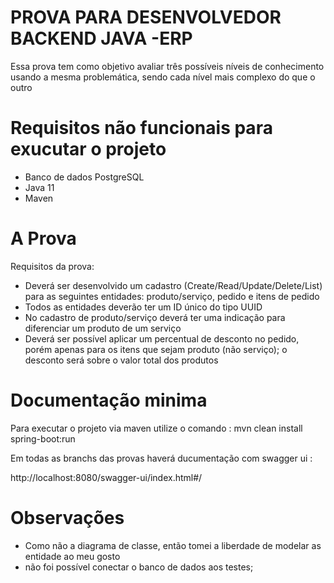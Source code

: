 # PROVA PARA DESENVOLVEDOR BACKEND JAVA -ERP

Essa prova tem  como  objetivo  avaliar três  possíveis  níveis  de  conhecimento usando  a  mesma problemática, sendo cada nível mais complexo do que o outro
# Requisitos não funcionais para exucutar o projeto

 - Banco de dados PostgreSQL
 - Java 11
 - Maven
    
# A Prova

Requisitos da prova:

- Deverá ser desenvolvido um cadastro (Create/Read/Update/Delete/List) para as seguintes entidades: produto/serviço, pedido e itens de pedido
- Todos as entidades deverão ter um ID único do tipo UUID
- No cadastro de produto/serviço deverá ter uma indicação para diferenciar um produto de um serviço
- Deverá ser possível aplicar um percentual de desconto no pedido, porém apenas para os itens que sejam produto (não serviço); o desconto será sobre o valor total dos produtos

# Documentação minima

Para executar o projeto via maven utilize o comando : mvn clean install  spring-boot:run

Em todas as branchs das provas haverá  ducumentação com swagger ui :

http://localhost:8080/swagger-ui/index.html#/
# Observações
- Como não a diagrama de classe, então tomei a liberdade de modelar as entidade ao meu gosto 
- não foi possível conectar o banco de dados aos testes;
